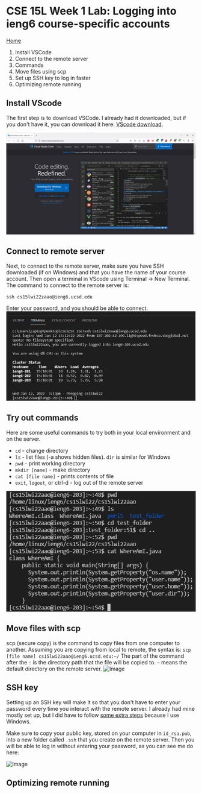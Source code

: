 

# CSE 15L Week 1 Lab: Logging into ieng6 course-specific accounts
[Home](index.html)
1. Install VSCode
2. Connect to the remote server
3. Commands
4. Move files using scp
5. Set up SSH key to log in faster
6. Optimizing remote running

## Install VScode
The first step is to download VSCode. I already had it downloaded, but if you don't have it, you can download it here: [VScode download](https://code.visualstudio.com/).

![Image](report1_vscode.png)

## Connect to remote server
Next, to connect to the remote server, make sure you have SSH downloaded (if on Windows) and that you have the name of your course account. Then open a terminal in VScode using Terminal -> New Terminal. The command to connect to the remote server is:

```
ssh cs15lwi22zaao@ieng6.ucsd.edu
```
Enter your password, and you should be able to connect.
![Image](report1_sshcommand.png)

## Try out commands
Here are some useful commands to try both in your local environment and on the server.
- `cd` - change directory
- `ls` - list files (-a shows hidden files). `dir` is similar for Windows
- `pwd` - print working directory
- `mkdir [name]` - make directory
- `cat [file name]` - prints contents of file
- `exit`, `logout`, or ctrl-d - log out of the remote server

![Image](report1_commands.png)

## Move files with scp
scp (secure copy) is the command to copy files from one computer to another. Assuming you are copying from local to remote, the syntax is:
```scp [file name] cs15lwi22aao@ieng6.ucsd.edu:~/```
The part of the command after the `:` is the directory path that the file will be copied to. `~` means the default directory on the remote server.
![Image](labreport1_scp.png)

## SSH key
Setting up an SSH key will make it so that you don't have to enter your password every time you interact with the remote server. I already had mine mostly set up, but I did have to follow [some extra steps](https://docs.microsoft.com/en-us/windows-server/administration/openssh/openssh_keymanagement#user-key-generation) because I use Windows.

Make sure to copy your public key, stored on your computer in `id_rsa.pub`, into a new folder called `.ssh` that you create on the remote server. Then you will be able to log in without entering your password, as you can see me do here:

![Image](report1_nopassword.png)

## Optimizing remote running